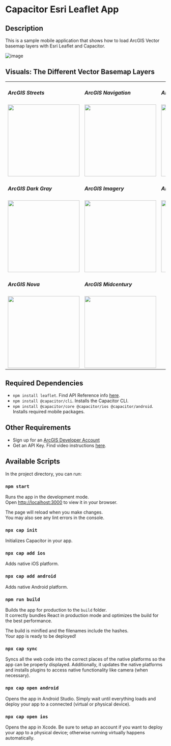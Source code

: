 # Capacitor Esri Leaflet App

## Description

This is a sample mobile application that shows how to load ArcGIS Vector basemap layers with Esri Leaflet and Capacitor.

![image](https://user-images.githubusercontent.com/112517097/210816243-379bac90-4251-4820-8a16-bfeb40332afa.png)

## Visuals: The Different Vector Basemap Layers

<table>
  <tr>
    <td>
      <h5>ArcGIS Streets</h5>
      <img src="https://user-images.githubusercontent.com/112517097/210821479-97a11044-eb24-46e7-9b78-593fd0e10634.png" width="225px"/>
    </td>
    <td>
      <h5>ArcGIS Navigation</h5>
      <img src="https://user-images.githubusercontent.com/112517097/210819571-1a1ffe5a-9170-456f-9b4d-f77cdd6b2795.png" width="225px"/>
    </td>
    <td>
      <h5>ArcGIS Topographic</h5>
      <img src="https://user-images.githubusercontent.com/112517097/210889918-b752ce19-15bc-42b6-8da1-ed2a03f0add2.png" width="225px"/>
    </td>
    <td>
      <h5>ArcGIS Light Gray</h5>
      <img src="https://user-images.githubusercontent.com/112517097/210890425-77a64833-5362-4bca-aaa5-fa544dc5c5e0.png" width="225px"/>
    </td>
  </tr>
  <tr>
    <td>
      <h5>ArcGIS Dark Gray</h5>
      <img src="https://user-images.githubusercontent.com/112517097/210891244-9a43e2d5-dc41-4bcc-90bf-116f318f50d1.png" width="225px"/>
    </td>
    <td>
      <h5>ArcGIS Imagery</h5>
      <img src="https://user-images.githubusercontent.com/112517097/210891998-a4195ff6-d2ca-46ba-aabf-114430a782ca.png" width="225px"/>
    </td>
    <td>
      <h5>ArcGIS Charted Territory</h5>
      <img src="https://user-images.githubusercontent.com/112517097/210892384-fea0c4a8-2aa7-4c56-887e-6af2f5cac411.png" width="225px"/>
    </td>
    <td>
      <h5>ArcGIS Colored Pencil</h5>
      <img src="https://user-images.githubusercontent.com/112517097/210892718-6bfe9e8f-296a-4185-a603-46662b58f84e.png" width="225px"/>
    </td>
  </tr>
  <tr>
    <td>
      <h5>ArcGIS Nova</h5>
      <img src="https://user-images.githubusercontent.com/112517097/210893015-2281808c-56ae-40ea-a0d0-1cdbbaa4856c.png" width="225px"/>
    </td>
      <td>
      <h5>ArcGIS Midcentury</h5>
      <img src="https://user-images.githubusercontent.com/112517097/211033169-72118039-15eb-4007-906c-1151e0ca2ecf.png" width="225px"/>
    </td>
  </tr>
</table>

## Required Dependencies <a name="dep"></a>

- `npm install leaflet`. Find API Reference info [here](https://www.npmjs.com/package/leaflet).
- `npm install @capacitor/cli`. Installs the Capacitor CLI.
- `npm install @capacitor/core @capacitor/ios @capacitor/android`. Installs required mobile packages.


## Other Requirements <a name="req"></a>

- Sign up for an [ArcGIS Developer Account](https://developers.arcgis.com/sign-up/)
- Get an API Key. Find video instructions [here](https://www.youtube.com/watch?v=StVncn6DLzc).

## Available Scripts

In the project directory, you can run:

### `npm start`

Runs the app in the development mode.\
Open [http://localhost:3000](http://localhost:3000) to view it in your browser.

The page will reload when you make changes.\
You may also see any lint errors in the console.

### `npx cap init`

Initializes Capacitor in your app.

### `npx cap add ios`

Adds native iOS platform.

### `npx cap add android`

Adds native Android platform.

### `npm run build`

Builds the app for production to the `build` folder.\
It correctly bundles React in production mode and optimizes the build for the best performance.

The build is minified and the filenames include the hashes.\
Your app is ready to be deployed!

### `npx cap sync`

Syncs all the web code into the correct places of the native platforms so the app can be properly displayed. Additionally, it updates the native platforms and installs plugins to access native functionality like camera (when necessary).

### `npx cap open android`

Opens the app in Android Studio. Simply wait until everything loads and deploy your app to a connected (virtual or physical device).

### `npx cap open ios`

Opens the app in Xcode. Be sure to setup an account if you want to deploy your app to a physical device; otherwise running virtually happens automatically.
